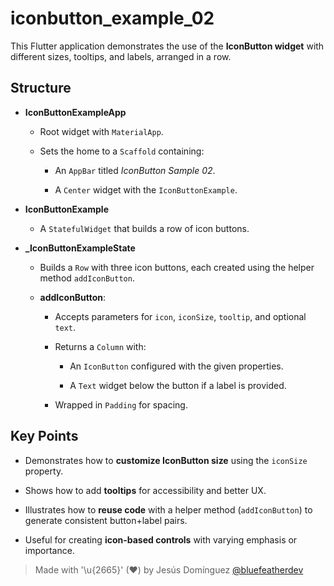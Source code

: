 # iconbutton_example_02

This Flutter application demonstrates the use of the **IconButton widget** with different sizes, tooltips, and labels, arranged in a row.

## Structure

- **IconButtonExampleApp**

  - Root widget with `MaterialApp`.
  
  - Sets the home to a `Scaffold` containing:
  
    - An `AppBar` titled *IconButton Sample 02*.
    
    - A `Center` widget with the `IconButtonExample`.

- **IconButtonExample**

  - A `StatefulWidget` that builds a row of icon buttons.

- **_IconButtonExampleState**

  - Builds a `Row` with three icon buttons, each created using the helper method `addIconButton`.
  
  - **addIconButton**:
  
    - Accepts parameters for `icon`, `iconSize`, `tooltip`, and optional `text`.
    
    - Returns a `Column` with:
    
      - An `IconButton` configured with the given properties.
      
      - A `Text` widget below the button if a label is provided.
    - Wrapped in `Padding` for spacing.

## Key Points

- Demonstrates how to **customize IconButton size** using the `iconSize` property.

- Shows how to add **tooltips** for accessibility and better UX.
- Illustrates how to **reuse code** with a helper method (`addIconButton`) to generate consistent button+label pairs.
- Useful for creating **icon-based controls** with varying emphasis or importance.

> Made with '\u{2665}' (♥) by Jesús Domínguez [@bluefeatherdev](https://github.com/bluefeatherdev)
